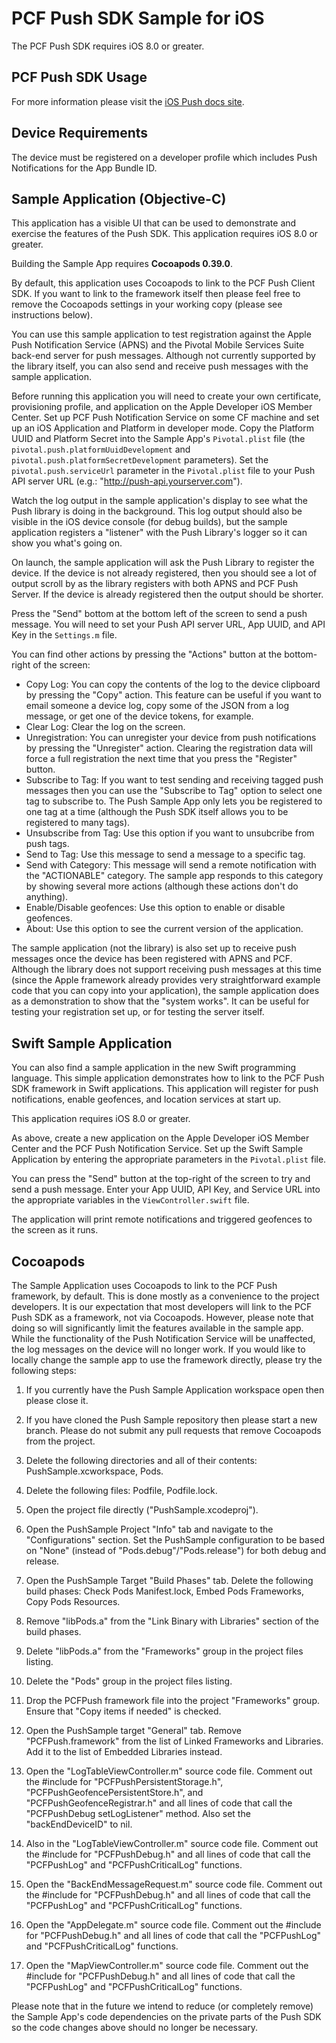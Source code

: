 PCF Push SDK Sample for iOS
===========================

The PCF Push SDK requires iOS 8.0 or greater.

PCF Push SDK Usage
--------------

For more information please visit the [iOS Push docs site](https://docs.pivotal.io/push/ios).

Device Requirements
-------------------

The device must be registered on a developer profile which includes Push Notifications for the App Bundle ID.

Sample Application (Objective-C)
--------------------------------

This application has a visible UI that can be used to demonstrate and exercise the features of the Push SDK.  This application requires iOS 8.0 or greater.

Building the Sample App requires **Cocoapods 0.39.0**.

By default, this application uses Cocoapods to link to the PCF Push Client SDK.  If you want to link to the framework itself then please feel free to remove the Cocoapods settings in your working copy (please see instructions below).

You can use this sample application to test registration against the Apple Push Notification Service (APNS) and the Pivotal Mobile Services Suite back-end server for push messages.  Although not currently supported by the library itself, you can also send and receive push messages with the sample application.

Before running this application you will need to create your own certificate, provisioning profile, and application on the Apple Developer iOS Member Center.  Set up PCF Push Notification Service on some CF machine and set up an iOS Application and Platform in developer mode.  Copy the Platform UUID and Platform Secret into the Sample App's `Pivotal.plist` file (the `pivotal.push.platformUuidDevelopment` and `pivotal.push.platformSecretDevelopment` parameters).  Set the `pivotal.push.serviceUrl` parameter in the `Pivotal.plist` file to your Push API server URL (e.g.: "http://push-api.yourserver.com").

Watch the log output in the sample application's display to see what the Push library is doing in the background.  This log output should also be visible in the iOS device console (for debug builds), but the sample application registers a "listener" with the Push Library's logger so it can show you what's going on.

On launch, the sample application will ask the Push Library to register the device. If the device is not already registered, then you should see a lot of output scroll by as the library registers with both APNS and PCF Push Server.  If the device is already registered then the output should be shorter.

Press the "Send" bottom at the bottom left of the screen to send a push message.  You will need to set your Push API server URL, App UUID, and API Key in the `Settings.m` file.

You can find other actions by pressing the "Actions" button at the bottom-right of the screen:

 * Copy Log: You can copy the contents of the log to the device clipboard by pressing the "Copy" action.  This feature can be useful if you want to email someone a device log, copy some of the JSON from a log message, or get one of the device tokens, for example.
 * Clear Log: Clear the log on the screen.
 * Unregistration: You can unregister your device from push notifications by pressing the "Unregister" action.  Clearing the registration data will force a full registration the next time that you press the "Register" button.
 * Subscribe to Tag: If you want to test sending and receiving tagged push messages then you can use the "Subscribe to Tag" option to select one tag to subscribe to.  The Push Sample App only lets you be registered to one tag at a time (although the Push SDK itself allows you to be registered to many tags).
 * Unsubscribe from Tag: Use this option if you want to unsubcribe from push tags.
 * Send to Tag: Use this message to send a message to a specific tag.
 * Send with Category: This message will send a remote notification with the "ACTIONABLE" category.  The sample app responds to this category by showing several more actions (although these actions don't do anything).
 * Enable/Disable geofences: Use this option to enable or disable geofences.
 * About: Use this option to see the current version of the application.

The sample application (not the library) is also set up to receive push messages once the device has been registered with APNS and PCF.  Although the library does not support receiving push messages at this time (since the Apple framework already provides very straightforward example code that you can copy into your application), the sample application does as a demonstration to show that the "system works".  It can be useful for testing your registration set up, or for testing the server itself.

Swift Sample Application
------------------------

You can also find a sample application in the new Swift programming language.  This simple application demonstrates how to link to the PCF Push SDK framework in Swift applications.  This application will register for push notifications, enable geofences, and location services at start up.

This application requires iOS 8.0 or greater.

As above, create a new application on the Apple Developer iOS Member Center and the PCF Push Notification Service.  Set up the Swift Sample Application by entering the appropriate parameters in the `Pivotal.plist` file.

You can press the "Send" button at the top-right of the screen to try and send a push message.  Enter your App UUID, API Key, and Service URL into the appropriate variables in the `ViewController.swift` file.

The application will print remote notifications and triggered geofences to the screen as it runs.

Cocoapods
---------

The Sample Application uses Cocoapods to link to the PCF Push framework, by default. This is done mostly as a convenience to the project developers. It is our expectation that most developers will link to the PCF Push SDK as a framework, not via Cocoapods. However, please note that doing so will significantly limit the features available in the sample app. While the functionality of the Push Notification Service will be unaffected, the log messages on the device will no longer work. If you would like to locally change the sample app to use the framework directly, please try the following steps:

1. If you currently have the Push Sample Application workspace open then please close it.

1. If you have cloned the Push Sample repository then please start a new branch.  Please do not submit any pull requests that remove Cocoapods from the project.

1. Delete the following directories and all of their contents: PushSample.xcworkspace, Pods.

1. Delete the following files: Podfile, Podfile.lock.

1. Open the project file directly ("PushSample.xcodeproj").

1. Open the PushSample Project "Info" tab and navigate to the "Configurations" section.  Set the PushSample configuration to be based on "None" (instead of "Pods.debug"/"Pods.release") for both debug and release.

1. Open the PushSample Target "Build Phases" tab.  Delete the following build phases: Check Pods Manifest.lock, Embed Pods Frameworks, Copy Pods Resources.

1. Remove "libPods.a" from the "Link Binary with Libraries" section of the build phases.

1. Delete "libPods.a" from the "Frameworks" group in the project files listing.

1. Delete the "Pods" group in the project files listing.

1. Drop the PCFPush framework file into the project "Frameworks" group.  Ensure that "Copy items if needed" is checked.

1. Open the PushSample target "General" tab.  Remove "PCFPush.framework" from the list of Linked Frameworks and Libraries.  Add it to the list of Embedded Libraries instead.

1. Open the "LogTableViewController.m" source code file.  Comment out the #include for "PCFPushPersistentStorage.h", "PCFPushGeofencePersistentStore.h", and "PCFPushGeofenceRegistrar.h" and all lines of code that call the "PCFPushDebug setLogListener" method. Also set the "backEndDeviceID" to nil.

1. Also in the "LogTableViewController.m" source code file.  Comment out the #include for "PCFPushDebug.h" and all lines of code that call the "PCFPushLog" and "PCFPushCriticalLog" functions.

1. Open the "BackEndMessageRequest.m" source code file.  Comment out the #include for "PCFPushDebug.h" and all lines of code that call the "PCFPushLog" and "PCFPushCriticalLog" functions.

1. Open the "AppDelegate.m" source code file.  Comment out the #include for "PCFPushDebug.h" and all lines of code that call the "PCFPushLog" and "PCFPushCriticalLog" functions.

1. Open the "MapViewController.m" source code file.  Comment out the #include for "PCFPushDebug.h" and all lines of code that call the "PCFPushLog" and "PCFPushCriticalLog" functions.

Please note that in the future we intend to reduce (or completely remove) the Sample App's code dependencies on the private parts of the Push SDK so the code changes above should no longer be necessary.
